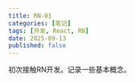 ```yaml
---
title: RN-01
categories: [笔记]
tags: [开发, React, RN]
date: 2025-09-13
published: false
---
```


初次接触RN开发。记录一些基本概念。

<!--more-->

